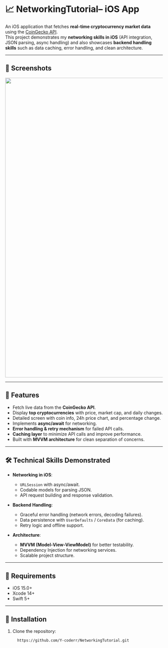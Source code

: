 # 📈  NetworkingTutorial– iOS App

An iOS application that fetches **real-time cryptocurrency market data** using the [CoinGecko API](https://www.coingecko.com/en/api).  
This project demonstrates my **networking skills in iOS** (API integration, JSON parsing, async handling) and also showcases **backend handling skills** such as data caching, error handling, and clean architecture.

---

## 📸 Screenshots  

<p align="center">
  <img width="1470" height="956" alt="Screenshot 2025-10-03 at 10 13 58 AM" src="https://github.com/user-attachments/assets/c198512a-8e2e-45ac-afcd-3ed8932166bd" />
</p>

---

## 🚀 Features
- Fetch live data from the **CoinGecko API**.  
- Display **top cryptocurrencies** with price, market cap, and daily changes.  
- Detailed screen with coin info, 24h price chart, and percentage change.  
- Implements **async/await** for networking.  
- **Error handling & retry mechanism** for failed API calls.  
- **Caching layer** to minimize API calls and improve performance.  
- Built with **MVVM architecture** for clean separation of concerns.  

---

## 🛠 Technical Skills Demonstrated
- **Networking in iOS**:
  - `URLSession` with async/await.  
  - Codable models for parsing JSON.  
  - API request building and response validation.  

- **Backend Handling**:
  - Graceful error handling (network errors, decoding failures).  
  - Data persistence with `UserDefaults` / `CoreData` (for caching).  
  - Retry logic and offline support.  

- **Architecture**:
  - **MVVM (Model-View-ViewModel)** for better testability.  
  - Dependency Injection for networking services.  
  - Scalable project structure.  

---

## 📱 Requirements
- iOS 15.0+  
- Xcode 14+  
- Swift 5+  

---

## 🧩 Installation
1. Clone the repository:
   ```bash
     https://github.com/Y-coderr/NetworkingTutorial.git

